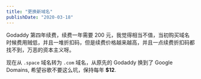 ```yaml
---
title: "更换新域名"
publishDate: "2020-03-18"
---
```


Godaddy 第四年续费，续费一年需要 200 元，我觉得相当不值，当初购买域名时候费用贼低，并且一堆折扣码，但是续费价格越来越高，并且一点续费折扣码都找不到，万恶的资本主义呀。

现在从 `.space` 域名转为 `.com` 域名，从原先的 Godaddy 换到了 Google Domains, 希望谷歌不要这么坑，保持每年 **$12**.
